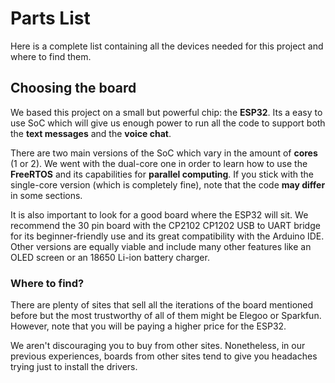 # Parts List
Here is a complete list containing all the devices needed for this project and where to find them.

## Choosing the board
We based this project on a small but powerful chip: the **ESP32**. Its a easy to use SoC which will give us enough power to run all the code to support both the **text messages** and the **voice chat**.

There are two main versions of the SoC which vary in the amount of **cores** (1 or 2). We went with the dual-core one in order to learn how to use the **FreeRTOS** and its capabilities for **parallel computing**. If you stick with the single-core version (which is completely fine), note that the code **may differ** in some sections.

It is also important to look for a good board where the ESP32 will sit. We recommend the 30 pin board with the CP2102 CP1202 USB to UART bridge for its beginner-friendly use and its great compatibility with the Arduino IDE. Other versions are equally viable and include many other features like an OLED screen or an 18650 Li-ion battery charger.

### Where to find?
There are plenty of sites that sell all the iterations of the board mentioned before but the most trustworthy of all of them might be Elegoo or Sparkfun. However, note that you will be paying a higher price for the ESP32. 

We aren't discouraging you to buy from other sites. Nonetheless, in our previous experiences, boards from other sites tend to give you headaches trying just to install the drivers.  
